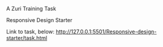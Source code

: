A Zuri Training Task

Responsive Design Starter 

Link to task, below:
http://127.0.0.1:5501/Responsive-design-starter/task.html
